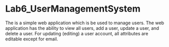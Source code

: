 # Lab6_UserManagementSystem
 
The is a simple web application which is be used to manage users. The web application has the ability to view all users, add a user, update a user, and delete a user.
For updating (editing) a user account, all attributes are editable except for email.
